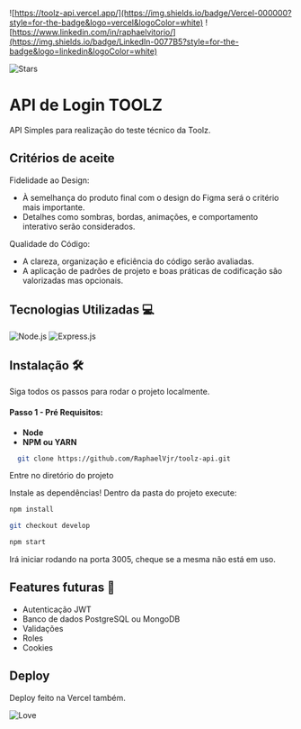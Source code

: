 ![https://toolz-api.vercel.app/](https://img.shields.io/badge/Vercel-000000?style=for-the-badge&logo=vercel&logoColor=white)
![https://www.linkedin.com/in/raphaelvitorio/](https://img.shields.io/badge/LinkedIn-0077B5?style=for-the-badge&logo=linkedin&logoColor=white)

![Stars](https://img.shields.io/github/stars/{username}/{repo-name}.svg)

# API de Login TOOLZ

API Simples para realização do teste técnico da Toolz.

## Critérios de aceite

Fidelidade ao Design:
   - À semelhança do produto final com o design do Figma será o critério mais importante.
   - Detalhes como sombras, bordas, animações, e comportamento interativo serão considerados.

Qualidade do Código:
   - A clareza, organização e eficiência do código serão avaliadas.
   - A aplicação de padrões de projeto e boas práticas de codificação são valorizadas mas opcionais.





## Tecnologias Utilizadas 💻
![Node.js](https://img.shields.io/badge/Node.js-43853D?style=for-the-badge&logo=node.js&logoColor=white)
![Express.js](https://img.shields.io/badge/Express.js-404D59?style=for-the-badge)

## Instalação :hammer_and_wrench:
Siga todos os passos para rodar o projeto localmente.

#### Passo 1 - Pré Requisitos:

- **Node**
- **NPM ou YARN**

```bash
  git clone https://github.com/RaphaelVjr/toolz-api.git
```

Entre no diretório do projeto

Instale as dependências! Dentro da pasta do projeto execute: 
```sh
npm install
```
```sh
git checkout develop
```

```sh
npm start
```
Irá iniciar rodando na porta 3005, cheque se a mesma não está em uso.


## Features futuras :rocket:

- Autenticação JWT
- Banco de dados PostgreSQL ou MongoDB
- Validações
- Roles
- Cookies

## Deploy

Deploy feito na Vercel também.


![Love](http://ForTheBadge.com/images/badges/built-with-love.svg)
